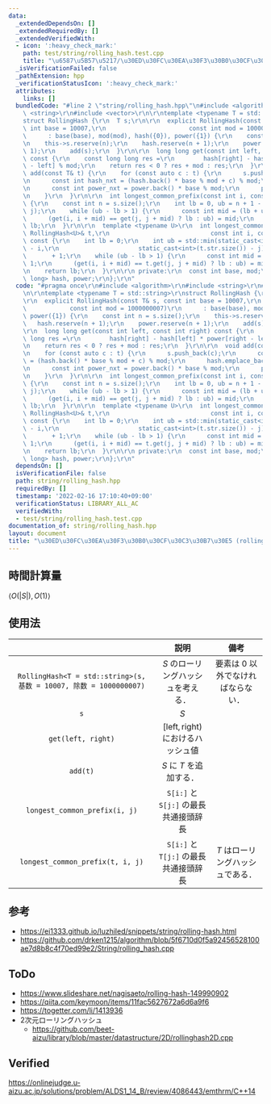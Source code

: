 ```yaml
---
data:
  _extendedDependsOn: []
  _extendedRequiredBy: []
  _extendedVerifiedWith:
  - icon: ':heavy_check_mark:'
    path: test/string/rolling_hash.test.cpp
    title: "\u6587\u5B57\u5217/\u30ED\u30FC\u30EA\u30F3\u30B0\u30CF\u30C3\u30B7\u30E5"
  _isVerificationFailed: false
  _pathExtension: hpp
  _verificationStatusIcon: ':heavy_check_mark:'
  attributes:
    links: []
  bundledCode: "#line 2 \"string/rolling_hash.hpp\"\n#include <algorithm>\r\n#include\
    \ <string>\r\n#include <vector>\r\n\r\ntemplate <typename T = std::string>\r\n\
    struct RollingHash {\r\n  T s;\r\n\r\n  explicit RollingHash(const T& s, const\
    \ int base = 10007,\r\n                       const int mod = 1000000007)\r\n\
    \      : base(base), mod(mod), hash({0}), power({1}) {\r\n    const int n = s.size();\r\
    \n    this->s.reserve(n);\r\n    hash.reserve(n + 1);\r\n    power.reserve(n +\
    \ 1);\r\n    add(s);\r\n  }\r\n\r\n  long long get(const int left, const int right)\
    \ const {\r\n    const long long res =\r\n        hash[right] - hash[left] * power[right\
    \ - left] % mod;\r\n    return res < 0 ? res + mod : res;\r\n  }\r\n\r\n  void\
    \ add(const T& t) {\r\n    for (const auto c : t) {\r\n      s.push_back(c);\r\
    \n      const int hash_nxt = (hash.back() * base % mod + c) % mod;\r\n      hash.emplace_back(hash_nxt);\r\
    \n      const int power_nxt = power.back() * base % mod;\r\n      power.emplace_back(power_nxt);\r\
    \n    }\r\n  }\r\n\r\n  int longest_common_prefix(const int i, const int j) const\
    \ {\r\n    const int n = s.size();\r\n    int lb = 0, ub = n + 1 - std::max(i,\
    \ j);\r\n    while (ub - lb > 1) {\r\n      const int mid = (lb + ub) >> 1;\r\n\
    \      (get(i, i + mid) == get(j, j + mid) ? lb : ub) = mid;\r\n    }\r\n    return\
    \ lb;\r\n  }\r\n\r\n  template <typename U>\r\n  int longest_common_prefix(const\
    \ RollingHash<U>& t,\r\n                            const int i, const int j)\
    \ const {\r\n    int lb = 0;\r\n    int ub = std::min(static_cast<int>(s.size())\
    \ - i,\r\n                      static_cast<int>(t.str.size()) - j)\r\n      \
    \       + 1;\r\n    while (ub - lb > 1) {\r\n      const int mid = (lb + ub) >>\
    \ 1;\r\n      (get(i, i + mid) == t.get(j, j + mid) ? lb : ub) = mid;\r\n    }\r\
    \n    return lb;\r\n  }\r\n\r\n private:\r\n  const int base, mod;\r\n  std::vector<long\
    \ long> hash, power;\r\n};\r\n"
  code: "#pragma once\r\n#include <algorithm>\r\n#include <string>\r\n#include <vector>\r\
    \n\r\ntemplate <typename T = std::string>\r\nstruct RollingHash {\r\n  T s;\r\n\
    \r\n  explicit RollingHash(const T& s, const int base = 10007,\r\n           \
    \            const int mod = 1000000007)\r\n      : base(base), mod(mod), hash({0}),\
    \ power({1}) {\r\n    const int n = s.size();\r\n    this->s.reserve(n);\r\n \
    \   hash.reserve(n + 1);\r\n    power.reserve(n + 1);\r\n    add(s);\r\n  }\r\n\
    \r\n  long long get(const int left, const int right) const {\r\n    const long\
    \ long res =\r\n        hash[right] - hash[left] * power[right - left] % mod;\r\
    \n    return res < 0 ? res + mod : res;\r\n  }\r\n\r\n  void add(const T& t) {\r\
    \n    for (const auto c : t) {\r\n      s.push_back(c);\r\n      const int hash_nxt\
    \ = (hash.back() * base % mod + c) % mod;\r\n      hash.emplace_back(hash_nxt);\r\
    \n      const int power_nxt = power.back() * base % mod;\r\n      power.emplace_back(power_nxt);\r\
    \n    }\r\n  }\r\n\r\n  int longest_common_prefix(const int i, const int j) const\
    \ {\r\n    const int n = s.size();\r\n    int lb = 0, ub = n + 1 - std::max(i,\
    \ j);\r\n    while (ub - lb > 1) {\r\n      const int mid = (lb + ub) >> 1;\r\n\
    \      (get(i, i + mid) == get(j, j + mid) ? lb : ub) = mid;\r\n    }\r\n    return\
    \ lb;\r\n  }\r\n\r\n  template <typename U>\r\n  int longest_common_prefix(const\
    \ RollingHash<U>& t,\r\n                            const int i, const int j)\
    \ const {\r\n    int lb = 0;\r\n    int ub = std::min(static_cast<int>(s.size())\
    \ - i,\r\n                      static_cast<int>(t.str.size()) - j)\r\n      \
    \       + 1;\r\n    while (ub - lb > 1) {\r\n      const int mid = (lb + ub) >>\
    \ 1;\r\n      (get(i, i + mid) == t.get(j, j + mid) ? lb : ub) = mid;\r\n    }\r\
    \n    return lb;\r\n  }\r\n\r\n private:\r\n  const int base, mod;\r\n  std::vector<long\
    \ long> hash, power;\r\n};\r\n"
  dependsOn: []
  isVerificationFile: false
  path: string/rolling_hash.hpp
  requiredBy: []
  timestamp: '2022-02-16 17:10:40+09:00'
  verificationStatus: LIBRARY_ALL_AC
  verifiedWith:
  - test/string/rolling_hash.test.cpp
documentation_of: string/rolling_hash.hpp
layout: document
title: "\u30ED\u30FC\u30EA\u30F3\u30B0\u30CF\u30C3\u30B7\u30E5 (rolling hash)"
---
```



## 時間計算量

$\langle O(\lvert S \rvert), O(1) \rangle$


## 使用法

||説明|備考|
|:--:|:--:|:--:|
|`RollingHash<T = std::string>(s, 基数 = 10007, 除数 = 1000000007)`|$S$ のローリングハッシュを考える．|要素は $0$ 以外でなければならない．|
|`s`|$S$||
|`get(left, right)`|$[\mathrm{left}, \mathrm{right})$ におけるハッシュ値||
|`add(t)`|$S$ に $T$ を追加する．||
|`longest_common_prefix(i, j)`|`S[i:]` と `S[j:]` の最長共通接頭辞長||
|`longest_common_prefix(t, i, j)`|`S[i:]` と `T[j:]` の最長共通接頭辞長|$T$ はローリングハッシュである．|


## 参考

- https://ei1333.github.io/luzhiled/snippets/string/rolling-hash.html
- https://github.com/drken1215/algorithm/blob/5f6710d0f5a92456528100ae7d8b8c4f70ed99e2/String/rolling_hash.cpp


## ToDo

- https://www.slideshare.net/nagisaeto/rolling-hash-149990902
- https://qiita.com/keymoon/items/11fac5627672a6d6a9f6
- https://togetter.com/li/1413936
- 2次元ローリングハッシュ
  - https://github.com/beet-aizu/library/blob/master/datastructure/2D/rollinghash2D.cpp


## Verified

https://onlinejudge.u-aizu.ac.jp/solutions/problem/ALDS1_14_B/review/4086443/emthrm/C++14
